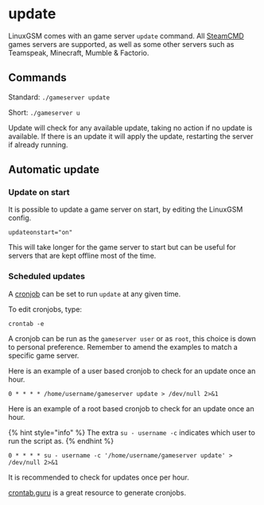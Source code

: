 # update

LinuxGSM comes with an game server `update` command. All [SteamCMD](../steamcmd/) games servers are supported, as well as some other servers such as Teamspeak, Minecraft, Mumble & Factorio.

## Commands

Standard: `./gameserver update`

Short: `./gameserver u`

Update will check for any available update, taking no action if no update is available. If there is an update it will apply the update, restarting the server if already running.

## Automatic update

### Update on start

It is possible to update a game server on start, by editing the LinuxGSM config.

`updateonstart="on"`

This will take longer for the game server to start but can be useful for servers that are kept offline most of the time.

### Scheduled updates

A [cronjob](../configuration/cronjobs.md) can be set to run `update` at any given time.

To edit cronjobs, type:

`crontab -e`

A cronjob can be run as the `gameserver user` or as `root`, this choice is down to personal preference. Remember to amend the examples to match a specific game server.

Here is an example of a user based cronjob to check for an update once an hour.

```text
0 * * * * /home/username/gameserver update > /dev/null 2>&1
```

Here is an example of a root based cronjob to check for an update once an hour.

{% hint style="info" %}
The extra `su - username -c` indicates which user to run the script as.
{% endhint %}

```text
0 * * * * su - username -c '/home/username/gameserver update' > /dev/null 2>&1
```

It is recommended to check for updates once per hour.

[crontab.guru](https://crontab.guru/) is a great resource to generate cronjobs.
